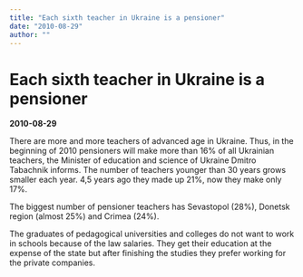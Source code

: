 ```yaml
---
title: "Each sixth teacher in Ukraine is a pensioner"
date: "2010-08-29"
author: ""
---
```


# Each sixth teacher in Ukraine is a pensioner

**2010-08-29** 

There are more and more teachers of advanced age in Ukraine. Thus, in the beginning of 2010 pensioners will make more than 16% of all Ukrainian teachers, the Minister of education and science of Ukraine Dmitro Tabachnik informs. The number of teachers younger than 30 years grows smaller each year. 4,5 years ago they made up 21%, now they make only 17%.

The biggest number of pensioner teachers has Sevastopol (28%), Donetsk region (almost 25%) and Crimea (24%).

The graduates of pedagogical universities and colleges do not want to work in schools because of the law salaries. They get their education at the expense of the state but after finishing the studies they prefer working for the private companies.